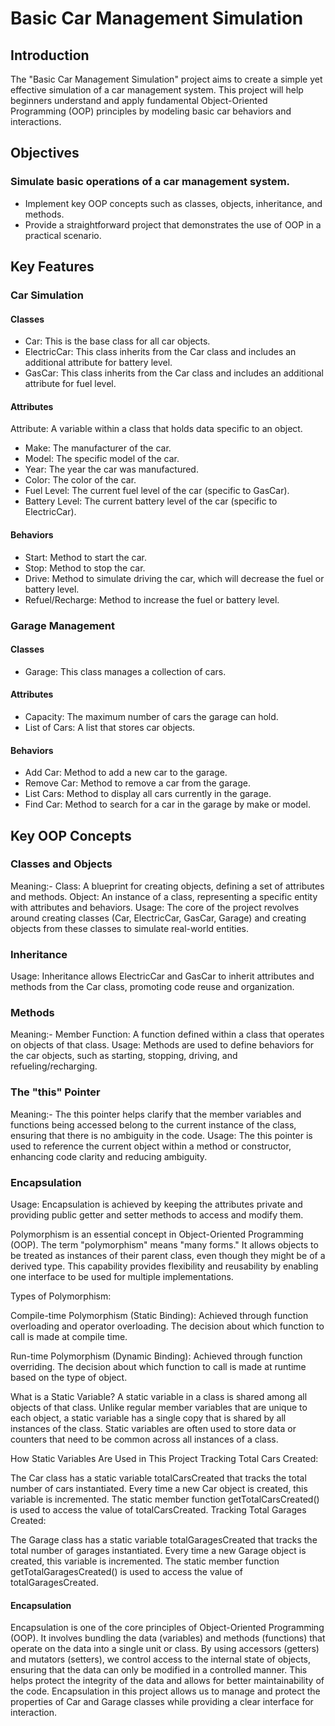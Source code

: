 # Basic Car Management Simulation
## Introduction
The "Basic Car Management Simulation" project aims to create a simple yet effective simulation of a car management system. This project will help beginners understand and apply fundamental Object-Oriented Programming (OOP) principles by modeling basic car behaviors and interactions.

## Objectives
### Simulate basic operations of a car management system.
- Implement key OOP concepts such as classes, objects, inheritance, and methods.
- Provide a straightforward project that demonstrates the use of OOP in a practical scenario.

## Key Features
### Car Simulation
#### Classes
- Car: This is the base class for all car objects.
- ElectricCar: This class inherits from the Car class and includes an additional attribute for battery level.
- GasCar: This class inherits from the Car class and includes an additional attribute for fuel level.

#### Attributes
Attribute: A variable within a class that holds data specific to an object.
- Make: The manufacturer of the car.
- Model: The specific model of the car.
- Year: The year the car was manufactured.
- Color: The color of the car.
- Fuel Level: The current fuel level of the car (specific to GasCar).
- Battery Level: The current battery level of the car (specific to ElectricCar).

#### Behaviors
- Start: Method to start the car.
- Stop: Method to stop the car.
- Drive: Method to simulate driving the car, which will decrease the fuel or battery level.
- Refuel/Recharge: Method to increase the fuel or battery level.

### Garage Management
#### Classes
- Garage: This class manages a collection of cars.

#### Attributes
- Capacity: The maximum number of cars the garage can hold.
- List of Cars: A list that stores car objects.

#### Behaviors
- Add Car: Method to add a new car to the garage.
- Remove Car: Method to remove a car from the garage.
- List Cars: Method to display all cars currently in the garage.
- Find Car: Method to search for a car in the garage by make or model.

## Key OOP Concepts
### Classes and Objects
Meaning:- Class: A blueprint for creating objects, defining a set of attributes and methods.
          Object: An instance of a class, representing a specific entity with attributes and behaviors.
Usage: The core of the project revolves around creating classes (Car, ElectricCar, GasCar, Garage) and creating objects from these classes to simulate real-world entities.

### Inheritance
Usage: Inheritance allows ElectricCar and GasCar to inherit attributes and methods from the Car class, promoting code reuse and organization.

### Methods
Meaning:- Member Function: A function defined within a class that operates on objects of that class.
Usage: Methods are used to define behaviors for the car objects, such as starting, stopping, driving, and refueling/recharging.

### The "this" Pointer
Meaning:- The this pointer helps clarify that the member variables and functions being accessed belong to the current instance of the class, ensuring that there is no ambiguity in the code.
Usage: The this pointer is used to reference the current object within a method or constructor, enhancing code clarity and reducing ambiguity.

### Encapsulation
Usage: Encapsulation is achieved by keeping the attributes private and providing public getter and setter methods to access and modify them.

Polymorphism is an essential concept in Object-Oriented Programming (OOP). The term "polymorphism" means "many forms." It allows objects to be treated as instances of their parent class, even though they might be of a derived type. This capability provides flexibility and reusability by enabling one interface to be used for multiple implementations.

Types of Polymorphism:

Compile-time Polymorphism (Static Binding):
Achieved through function overloading and operator overloading.
The decision about which function to call is made at compile time.

Run-time Polymorphism (Dynamic Binding):
Achieved through function overriding.
The decision about which function to call is made at runtime based on the type of object.


What is a Static Variable?
A static variable in a class is shared among all objects of that class. Unlike regular member variables that are unique to each object, a static variable has a single copy that is shared by all instances of the class. Static variables are often used to store data or counters that need to be common across all instances of a class.

How Static Variables Are Used in This Project
Tracking Total Cars Created:

The Car class has a static variable totalCarsCreated that tracks the total number of cars instantiated. Every time a new Car object is created, this variable is incremented.
The static member function getTotalCarsCreated() is used to access the value of totalCarsCreated.
Tracking Total Garages Created:

The Garage class has a static variable totalGaragesCreated that tracks the total number of garages instantiated. Every time a new Garage object is created, this variable is incremented.
The static member function getTotalGaragesCreated() is used to access the value of totalGaragesCreated.
#### Encapsulation

Encapsulation is one of the core principles of Object-Oriented Programming (OOP). It involves bundling the data (variables) and methods (functions) that operate on the data into a single unit or class. By using accessors (getters) and mutators (setters), we control access to the internal state of objects, ensuring that the data can only be modified in a controlled manner. This helps protect the integrity of the data and allows for better maintainability of the code. Encapsulation in this project allows us to manage and protect the properties of Car and Garage classes while providing a clear interface for interaction.
